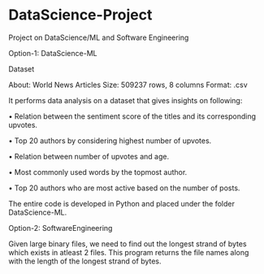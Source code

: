 # DataScience-Project
Project on DataScience/ML and Software Engineering

Option-1: DataScience-ML

Dataset

About: World News Articles
Size: 509237 rows, 8 columns 
Format: .csv

It performs data analysis on a dataset that gives insights on following:

•	Relation between the sentiment score of the titles and its corresponding upvotes.

•	Top 20 authors by considering highest number of upvotes.

•	Relation between number of upvotes and age.

•	Most commonly used words by the topmost author.

•	Top 20 authors who are most active based on the number of posts.


The entire code is developed in Python and placed under the folder DataScience-ML.

Option-2: SoftwareEngineering

Given large binary files, we need to find out the longest strand of bytes which exists in atleast 2 files. This program returns the file names along with the length of the longest strand of bytes.

